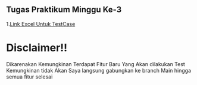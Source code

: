 ## Tugas Praktikum Minggu Ke-3

1.[Link Excel Untuk TestCase](https://docs.google.com/spreadsheets/d/15EcrhqhNRiTcEkVhM1V8B5OEg8rsnUF6/edit?usp=sharing&ouid=109645276730628737767&rtpof=true&sd=true)

# Disclaimer!!
Dikarenakan Kemungkinan Terdapat Fitur Baru Yang Akan dilakukan Test Kemungkinan tidak Akan Saya langsung gabungkan ke branch Main hingga semua fitur selesai
